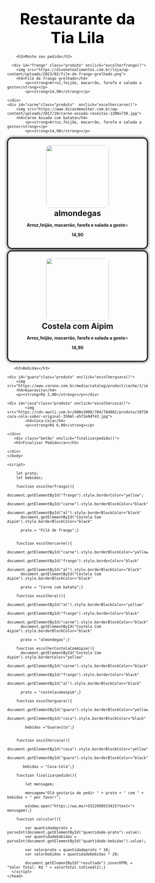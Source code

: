 <html lang="pt-BR">
  <head>
    <title>Restaurante Tia Lila</title>
<style>
    body{

      background-color: #f2f2f2;
      background-image: url("https://png.pngtree.com/background/20210710/original/pngtree-restaurant-menu-background-material-picture-image_1052797.jpg");
      background-position: center;
      background-repeat: no-repeat;
      background-size: cover;
      max-width: 450px;
      margin-left: auto;
      margin-right: auto;}

    .cabeçalho{   
        margin-top: 5px;
        padding: 10px;
        color: rgb(255, 255, 255);
        border-radius: 10px; 
        box-shadow: 0 0 10px 0;
        border: rgb(194, 88, 88);
        text-align: center;}

    .produto{

        padding: 20px;
        border-radius: 15px;
        margin-bottom: 5px;
        box-shadow: 0 0 10px 0;
        cursor: pointer;
        border:black solid;
        text-align: center;}

    .botão{

        padding: 20px;
        border-radius: 15px;
        margin-bottom: 5px;
        box-shadow: 0 0 10px 0;
        cursor: pointer;
        border:black solid;
        text-align: center;}    


    h1{
        color: black;
        text-align: right;
        font-size: 25px;
        margin-bottom: 5px;
        margin: 5px;}
    h2{
        color: black;
        margin-top: 10px;
        text-align: left;
        margin: 0;
        font-size: 50px;
        text-align: center;}
    h3{
        color: black;
        text-align: center;
        float: 20%;
        font-size: 30px;
        margin-bottom: 5px;
        margin-top: 0px;
        border-radius: 30px;}
    h4{
        font-size: 25px;
        margin-top: 0px;
        margin-bottom: 5px;
        text-align: center;}
    h5{
        color: black;
        text-align: center;
        float: 20%;
        font-size: 30px;
        margin-bottom: 5px;
        margin-top: 0px;
        border-radius: 30px;}    
    img{
        margin-top: 2px;
        margin-bottom: 2px;
        width: 200px;
        border-radius: 10px;
        justify-content: right;}

</style>
    <body>
      <div class="cabeçalho">
        <h1></h1>
        <h2>Restaurante da Tia Lila</h2>
      </div>

        <h3>Monte seu pedido</h3> 

      <div id="frango" class="produto" onclick="escolherfrango()">
        <img src="https://divenetoalimentos.com.br/loja/wp-content/uploads/2023/02/file-de-frango-grelhado.png">
        <h4>File de frango grelhado</h4>
            <p><strong>Arroz,feijão, macarrão, farofa e salada a gosto</strong></p>
            <p><strong>14,90</strong></p>

    </div>
    <div id="carne"class="produto"  onclick="escolhercarne()">
        <img src="https://www.dicasdemulher.com.br/wp-content/uploads/2017/10/carne-assada-receitas-1200x738.jpg">
        <h4>Carne Assada com batata</h4>
            <p><strong>Arroz,feijão, macarrão, farofa e salada a gosto</strong></p>
            <p><strong>14,90</strong></p>
   </div>
   <div id="al"class="produto"  onclick="escolheral()">
        <img src="https://i2.wp.com/files.agro20.com.br/uploads/2020/04/almondegas-1.jpg?resize=1024%2C681&ssl=1">
        <h4> almondegas</h4>
        <p><strong>Arroz,feijão, macarrão, farofa e salada a gosto</strong>></p>
        <p><strong> 14,90</strong></p>
</div>

   <div id="Costela Com Aipim"class="produto"  onclick="escolherCostelaComAipim()">
    <img src="https://www.queroreceita.com.br/_next/image?url=https%3A%2F%2Fstatic.queroreceita.com.br%2Fmedia%2FHmMuMEmaRkwotArEtbtI.jpg&w=640&q=75">
         <h4>Costela com Aipim</h4>
            <p><strong>Arroz,feijão, macarrão, farofa e salada a gosto</strong>></p>
            <p><strong> 14,90</strong></p>
    </div>

       <h3>Bebidas</h3>

    <div id="guara"class="produto" onclick="escolherguara()">
        <img src="https://www.carone.com.br/media/catalog/product/cache/1/image/9df78eab33525d08d6e5fb8d27136e95/1/2/120525_B.jpg">
        <h4>Guaravita</h4>
        <p><strong>R$ 2,00</strong></p></div>

    <div id="coca"class="produto" onclick="escolhercoca()">
            <img src="https://cdn.awsli.com.br/600x1000/784/784082/produto/197207213/refrigerante-coca-cola-sabor-original-350ml-e5f2e9df43.jpg">
            <h4>Coca-Cola</h4>
            <p><strong>R$ 6,00</strong></p>

    </div>
       <div class="botão" onclick="finalizarpedido()">  
       <h5>Finalizar Pedido</a></h5>

    </div> 
    </body>

    <script>

        let prato;
        let bebidas; 

        function escolherfrango(){
          document.getElementById("frango").style.borderColor="yellow";
          document.getElementById("carne").style.borderBlockColor="black"
          document.getElementById("al").style.borderBlockColor="black"
          document.getElementById("Costela Com Aipim").style.borderBlockColor="black"

          prato = "Filé de frango";}


        function escolhercarne(){
          document.getElementById("carne").style.borderBlockColor="yellow"
          document.getElementById("frango").style.borderColor="black"
          document.getElementById("al").style.borderBlockColor="black"
          document.getElementById("Costela Com Aipim").style.borderBlockColor="black"

          prato = "Carne com batata";}

        function escolheral(){
          document.getElementById("al").style.borderBlockColor="yellow"
          document.getElementById("frango").style.borderColor="black"
          document.getElementById("carne").style.borderBlockColor="black"
          document.getElementById("Costela Com Aipim").style.borderBlockColor="black"

          prato = "almondegas";}

        function escolherCostelaComAipim(){ 
          document.getElementById("Costela Com Aipim").style.borderColor="yellow"
          document.getElementById("carne").style.borderBlockColor="black"
          document.getElementById("frango").style.borderColor="black"
          document.getElementById("al").style.borderBlockColor="black"

          prato = "costelacomaipim";}

        function escolherguara(){
            document.getElementById("guara").style.borderBlockColor="yellow"
            document.getElementById("coca").style.borderBlockColor="black"

            bebidas ="Guaravita";}


        function escolhercoca(){
            document.getElementById("coca").style.borderBlockColor="yellow"
            document.getElementById("guara").style.borderBlockColor="black"

           bebidas = "Coca-Cola";}

        function finalizarpedido(){

            let mensagem;

            mensagem="Olá gostaria de pedir " + prato + " com " + bebidas + " por favor!";

            window.open("https://wa.me/+5522998553415?text="+ mensagem);}

        function calcular(){

            var quantidadeprato = parseInt(document.getElementById("quantidade-prato").value);
            var quantidadebabidas = parseInt(document.getElementById("quantidade-bebidas").value);

            var valorprato = quantidadeprato * 10;
            var valorbebidas = quantidadebebidas * 20;

            document.getElementById("resultado").innerHTML = "Valor Total: R$ " + valorTotal.toFixed(2);}
      </script> 
    </head>
